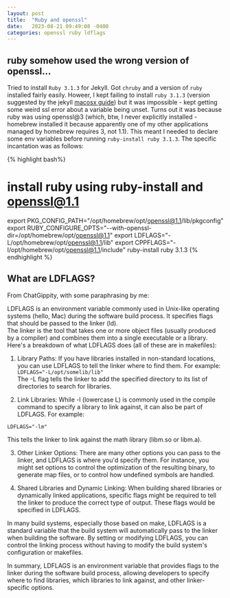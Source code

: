 ```yaml
---
layout: post
title:  "Ruby and openssl"
date:   2023-08-21 09:49:08 -0400
categories: openssl ruby ldflags
---
```

## ruby somehow used the wrong version of openssl...
Tried to install `Ruby 3.1.3` for Jekyll. Got `chruby` and a version of `ruby` installed fairly easily. 
Howeer, I kept failing to install `ruby 3.1.3` (version suggested by the jekyll [macosx guide](https://jekyllrb.com/docs/installation/macos/)) but it was impossible - kept getting some weird ssl error about a variable being unset. Turns out it was because ruby was using openssl@3 (which, btw, I never explicitly installed - homebrew installed it because apparently one of my other applications managed by homebrew requires 3, not 1.1). This meant I needed to declare some env variables before running `ruby-install ruby 3.1.3`. The specific incantation was as follows: 

{% highlight bash%}
# install ruby using ruby-install and openssl@1.1
export PKG_CONFIG_PATH="/opt/homebrew/opt/openssl@1.1/lib/pkgconfig"
export RUBY_CONFIGURE_OPTS="--with-openssl-dir=/opt/homebrew/opt/openssl@1.1"
export LDFLAGS="-L/opt/homebrew/opt/openssl@1.1/lib"
export CPPFLAGS="-I/opt/homebrew/opt/openssl@1.1/include"
ruby-install ruby 3.1.3
{% endhighlight %}

## What are LDFLAGS?
From ChatGippity, with some paraphrasing by me:  

LDFLAGS is an environment variable commonly used in Unix-like operating systems (hello, Mac) during the software build process. It specifies flags that should be passed to the linker (ld).  
The linker is the tool that takes one or more object files (usually produced by a compiler) and combines them into a single executable or a library.  
Here's a breakdown of what LDFLAGS does (all of these are in makefiles):  
1. Library Paths: If you have libraries installed in non-standard locations, you can use LDFLAGS to tell the linker where to find them. For example:  
`LDFLAGS="-L/opt/somelib/lib"`  
The -L flag tells the linker to add the specified directory to its list of directories to search for libraries.

2. Link Libraries: While -l (lowercase L) is commonly used in the compile command to specify a library to link against, it can also be part of LDFLAGS. For example:

`LDFLAGS="-lm"`  

This tells the linker to link against the math library (libm.so or libm.a).

3. Other Linker Options: There are many other options you can pass to the linker, and LDFLAGS is where you'd specify them. For instance, you might set options to control the optimization of the resulting binary, to generate map files, or to control how undefined symbols are handled.

4. Shared Libraries and Dynamic Linking: When building shared libraries or dynamically linked applications, specific flags might be required to tell the linker to produce the correct type of output. These flags would be specified in LDFLAGS.

In many build systems, especially those based on make, LDFLAGS is a standard variable that the build system will automatically pass to the linker when building the software. By setting or modifying LDFLAGS, you can control the linking process without having to modify the build system's configuration or makefiles.

In summary, LDFLAGS is an environment variable that provides flags to the linker during the software build process, allowing developers to specify where to find libraries, which libraries to link against, and other linker-specific options.









